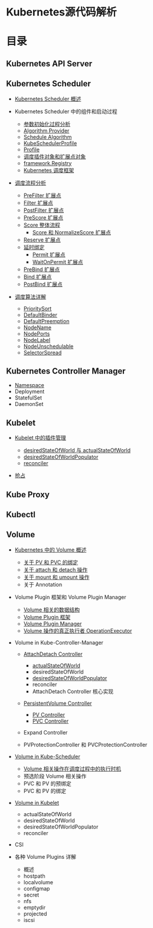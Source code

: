 # Kubernetes源代码解析

# 目录

## Kubernetes API Server

## Kubernetes Scheduler

- [Kubernetes Scheduler 概述](kube-scheduler/overview.md)

- Kubernetes Scheduler 中的组件和启动过程

  - [参数初始化过程分析](kube-scheduler/component/option.md)
  - [Algorithm Provider](./kube-scheduler/component/algorithm-provider.md)
  - [Schedule Algorithm](./kube-scheduler/component/schedule-algorithm.md)
  - [KubeSchedulerProfile](./kube-scheduler/component/kube-scheduler-profile.md)
  - [Profile](./kube-scheduler/component/profile.md)
  - [调度插件对象和扩展点对象](./kube-scheduler/component/plugin-and-extensionpoint.md)
  - [framework.Registry](./kube-scheduler/component/framework-registry.md)
  - [Kubernetes 调度框架](./kube-scheduler/component/framework.md)

- [调度流程分析](./kube-scheduler/scheduling/overview.md)

  - [PreFilter 扩展点](./kube-scheduler/scheduling/pre-filter.md)
  - [Filter 扩展点](./kube-scheduler/scheduling/filter.md)
  - [PostFilter 扩展点](kube-scheduler/scheduling/post-filter.md)
  - [PreScore 扩展点](./kube-scheduler/scheduling/pre-score.md)
  - [Score 整体流程](./kube-scheduler/scheduling/score/overview.md)
    - [Score 和 NormalizeScore 扩展点](./kube-scheduler/scheduling/score/score-and-normalizescore.md)
  - [Reserve 扩展点](./kube-scheduler/scheduling/reserve.md)
  - [延时绑定](./kube-scheduler/scheduling/waiting-pod.md)
    - [Permit 扩展点](./kube-scheduler/scheduling/permit.md)
    - [WaitOnPermit 扩展点](./kube-scheduler/scheduling/wait-on-permit.md)
  - [PreBind 扩展点](./kube-scheduler/scheduling/pre-bind.md)
  - [Bind 扩展点](./kube-scheduler/scheduling/bind.md)
  - [PostBind 扩展点](./kube-scheduler/scheduling/post-bind.md)

- [调度算法详解](kube-scheduler/scheduler-plugins/overview.md)

  - [PrioritySort](kube-scheduler/scheduler-plugins/priority-sort.md)
  - [DefaultBinder](kube-scheduler/scheduler-plugins/default-binder.md)
  - [DefaultPreemption](kube-scheduler/scheduler-plugins/default-preemption/overview.md)
  - [NodeName](kube-scheduler/scheduler-plugins/node-name.md)
  - [NodePorts](kube-scheduler/scheduler-plugins/node-ports.md)
  - [NodeLabel](kube-scheduler/scheduler-plugins/node-label.md)
  - [NodeUnschedulable](kube-scheduler/scheduler-plugins/node-unschedulable.md)
  - [SelectorSpread](kube-scheduler/scheduler-plugins/selector-spread.md)

## Kubernetes Controller Manager

- [Namespace](kube-controller-manager/namespace.md)
- Deployment
- StatefulSet
- DaemonSet

## Kubelet

- [Kubelet 中的插件管理](kubelet/pluginmanager/overview.md)

  - [desiredStateOfWorld 与 actualStateOfWorld](kubelet/pluginmanager/desiredStateOfWorld_actualStateOfWorld.md)
  - [desiredStateOfWorldPopulator](kubelet/pluginmanager/desiredStateOfWorldPopulator.md)
  - [reconciler](kubelet/pluginmanager/reconciler.md)

- [抢占](kubelet/preemption.md)

## Kube Proxy

## Kubectl

## Volume

- [Kubernetes 中的 Volume 概述](volume/overview.md)

  - [关于 PV 和 PVC 的绑定](volume/pv-pvc-bind.md)
  - [关于 attach 和 detach 操作](volume/attach-detach.md)
  - [关于 mount 和 umount 操作](volume/mount-umount.md)
  - 关于 Annotation

- Volume Plugin 框架和 Volume Plugin Manager

  - [Volume 相关的数据结构](volume/volume-interface.md)
  - [Volume Plugin 框架](volume/plugin.md)
  - [Volume Plugin Manager](volume/plugin-manager.md)
  - [Volume 操作的真正执行者 OperationExecutor](volume/operationexecutor.md)

- Volume in Kube-Controller-Manager

  - [AttachDetach Controller](kube-controller-manager/volume/attachdetach/overview.md)

    - [actualStateOfWorld](kube-controller-manager/volume/attachdetach/actualstateofworld.md)
    - desiredStateOfWorld
    - [desiredStateOfWorldPopulator](kube-controller-manager/volume/attachdetach/desiredstateofworldpopulator.md)
    - reconciler
    - AttachDetach Controller 核心实现

  - [PersistentVolume Controller](kube-controller-manager/volume/persistentvolume/overview.md)

    - [PV Controller](kube-controller-manager/volume/persistentvolume/pv-controller.md)
    - [PVC Controller](kube-controller-manager/volume/persistentvolume/pvc-controller.md)

  - Expand Controller

  - PVProtectionController 和 PVCProtectionController

- [Volume in Kube-Scheduler](kube-scheduler/volume/overview.md)

  - [Volume 相关操作在调度过程中的执行时机](kube-scheduler/volume/scheduler-volume-binder.md)
  - 预选阶段 Volume 相关操作
  - PVC 和 PV 的预绑定
  - PVC 和 PV 的绑定

- [Volume in Kubelet](kubelet/volume/overview.md)

  - actualStateOfWorld
  - desiredStateOfWorld
  - desiredStateOfWorldPopulator
  - reconciler

- CSI

- 各种 Volume Plugins 详解

  - 概述
  - hostpath
  - localvolume
  - configmap
  - secret
  - nfs
  - emptydir
  - projected
  - iscsi

